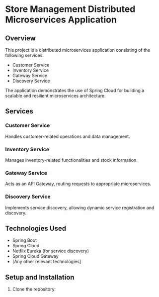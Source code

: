# Store Management Distributed Microservices Application

## Overview

This project is a distributed microservices application consisting of the following services:

- Customer Service
- Inventory Service
- Gateway Service
- Discovery Service

The application demonstrates the use of Spring Cloud for building a scalable and resilient microservices architecture.

## Services

### Customer Service

Handles customer-related operations and data management.

### Inventory Service

Manages inventory-related functionalities and stock information.

### Gateway Service

Acts as an API Gateway, routing requests to appropriate microservices.

### Discovery Service

Implements service discovery, allowing dynamic service registration and discovery.

## Technologies Used

- Spring Boot
- Spring Cloud
- Netflix Eureka (for service discovery)
- Spring Cloud Gateway
- [Any other relevant technologies]

## Setup and Installation

1. Clone the repository:
